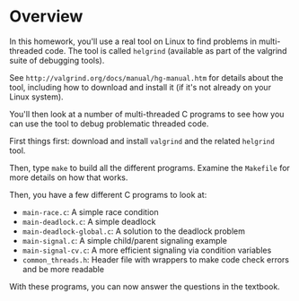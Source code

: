 
# Overview

In this homework, you'll use a real tool on Linux to find problems in
multi-threaded code. The tool is called `helgrind` (available as part of the
valgrind suite of debugging tools).

See `http://valgrind.org/docs/manual/hg-manual.htm` for details about
the tool, including how to download and install it (if it's not
already on your Linux system).

You'll then look at a number of multi-threaded C programs to see how you can
use the tool to debug problematic threaded code.

First things first: download and install `valgrind` and the related `helgrind` tool. 

Then, type `make` to build all the different programs. Examine the `Makefile`
for more details on how that works.

Then, you have a few different C programs to look at:
- `main-race.c`: A simple race condition
- `main-deadlock.c`: A simple deadlock
- `main-deadlock-global.c`: A solution to the deadlock problem
- `main-signal.c`: A simple child/parent signaling example
- `main-signal-cv.c`: A more efficient signaling via condition variables
- `common_threads.h`: Header file with wrappers to make code check errors and be more readable

With these programs, you can now answer the questions in the textbook.





